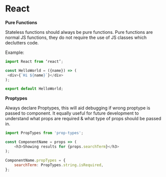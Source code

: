 # React

**Pure Functions**

Stateless functions should always be pure functions. Pure functions are normal JS functions, they do not require the use of JS classes which declutters code.

Example:

```javascript
import React from ‘react’;

const HelloWorld = ({name}) => (
 <div>{`Hi ${name}`}</div>
);

export default HelloWorld;
```

**Proptypes**

Always declare Proptypes, this will aid debugging if wrong proptype is passed to component. It equally useful for future development to understand what props are required & what type of props should be passed in.

```javascript
import PropTypes from 'prop-types';

const ComponentName = props => (
    <h3>Showing results for {props.searchTerm}</h3>
);

ComponentName.propTypes = {
    searchTerm: PropTypes.string.isRequired,
};
```


